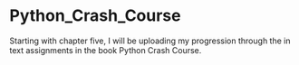 # Python_Crash_Course
Starting with chapter five, I will be uploading my progression through the in text assignments in the book Python Crash Course. 
